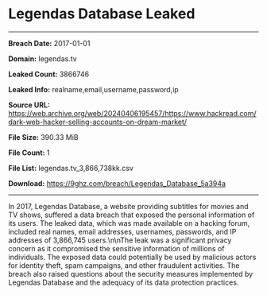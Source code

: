 # Legendas Database Leaked

------------
**Breach Date:** 2017-01-01

**Domain:** legendas.tv

**Leaked Count:** 3866746

**Leaked Info:** realname,email,username,password,ip

**Source URL:** https://web.archive.org/web/20240406195457/https://www.hackread.com/dark-web-hacker-selling-accounts-on-dream-market/

**File Size:** 390.33 MiB

**File Count:** 1

**File List:** legendas.tv_3,866,738kk.csv

**Download:** https://9ghz.com/breach/Legendas_Database_5a394a

------------
In 2017, Legendas Database, a website providing subtitles for movies and TV shows, suffered a data breach that exposed the personal information of its users. The leaked data, which was made available on a hacking forum, included real names, email addresses, usernames, passwords, and IP addresses of 3,866,745 users.\n\nThe leak was a significant privacy concern as it compromised the sensitive information of millions of individuals. The exposed data could potentially be used by malicious actors for identity theft, spam campaigns, and other fraudulent activities. The breach also raised questions about the security measures implemented by Legendas Database and the adequacy of its data protection practices.
